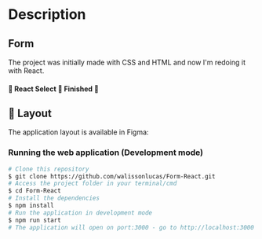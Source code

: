 # Description

## Form
The project was initially made with CSS and HTML and now I'm redoing it with React.

#### 🚧 React Select 🚀 Finished 🚧

## 🎨 Layout
The application layout is available in Figma:

###    Running the web application (Development mode)

```bash
# Clone this repository
$ git clone https://github.com/walissonlucas/Form-React.git
# Access the project folder in your terminal/cmd
$ cd Form-React
# Install the dependencies
$ npm install
# Run the application in development mode
$ npm run start
# The application will open on port:3000 - go to http://localhost:3000
```
